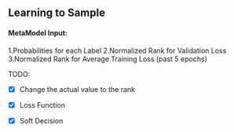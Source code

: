 ## Learning to Sample

 

#### MetaModel Input:

1.Probabilities for each Label 
2.Normalized Rank for Validation Loss
3.Normalized Rank for Average Training Loss (past 5 epochs)

TODO:

- [X] Change the actual value to the rank
- [X] Loss Function
- [X] Soft Decision
 

